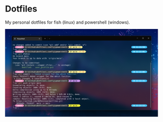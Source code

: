 # Dotfiles
My personal dotfiles for fish (linux) and powershell (windows).

![powershell screenshot](./images/ss-1.png)
